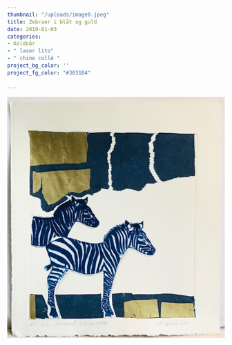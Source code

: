 ```yaml
---
thumbnail: "/uploads/image0.jpeg"
title: Zebraer i blåt og guld
date: 2019-01-03
categories:
- Koldnår
- " laser lito"
- " chine collé "
project_bg_color: ''
project_fg_color: "#3031B4"

---
```

![](/uploads/image0.jpeg)